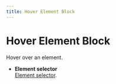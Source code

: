 ```yaml
---
title: Hover Element Block
---
```


# Hover Element Block

Hover over an element.

- **Element selector** <br> [Element selector](../workflow/element-selector.md).

<!--@include: ../parts/blocks-interaction-note.md-->
